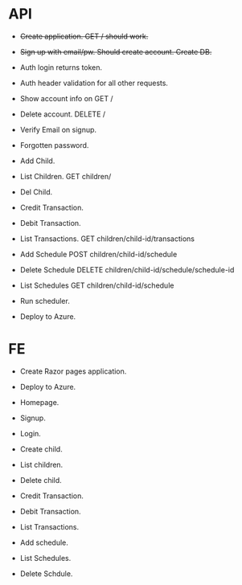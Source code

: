
# API

- ~~Create application. GET / should work.~~

- ~~Sign up with email/pw. Should create account. Create DB.~~

- Auth login returns token.

- Auth header validation for all other requests.

- Show account info on GET /

- Delete account. DELETE /

- Verify Email on signup.

- Forgotten password.

- Add Child.

- List Children. GET children/

- Del Child.

- Credit Transaction.

- Debit Transaction.

- List Transactions. GET children/child-id/transactions

- Add Schedule POST children/child-id/schedule

- Delete Schedule DELETE children/child-id/schedule/schedule-id

- List Schedules GET children/child-id/schedule

- Run scheduler.

- Deploy to Azure.

# FE

- Create Razor pages application.

- Deploy to Azure.

- Homepage.

- Signup.

- Login.

- Create child.

- List children.

- Delete child.

- Credit Transaction.

- Debit Transaction.

- List Transactions.

- Add schedule.

- List Schedules.

- Delete Schdule.